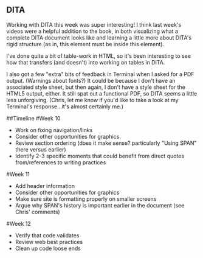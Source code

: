 ## DITA
Working with DITA this week was super interesting! I think last week's videos were a helpful addition to the book, in both visualizing what a complete DITA document looks like and learning a little more about DITA's rigid structure (as in, this element must be inside this element).

I've done quite a bit of table-work in HTML, so it's been interesting to see how that transfers (and doesn't) into working on tables in DITA.

I also got a few "extra" bits of feedback in Terminal when I asked for a PDF output. (Warnings about fonts?) It could be because I don't have an associated style sheet, but then again, I don't have a style sheet for the HTML5 output, either. It still spat out a functional PDF, so DITA seems a little less unforgiving. (Chris, let me know if you'd like to take a look at my Terminal's response...it's almost certainly me.)

##Timeline
#Week 10
- Work on fixing navigation/links
- Consider other opportunities for graphics
- Review section ordering (does it make sense? particularly "Using SPAN" there versus earlier)
- Identify 2-3 specific moments that could benefit from direct quotes from/references to writing practices

#Week 11
- Add header information
- Consider other opportunities for graphics
- Make sure site is formatting properly on smaller screens
- Argue why SPAN's history is important earlier in the document (see Chris' comments)

#Week 12
- Verify that code validates
- Review web best practices
- Clean up code loose ends


